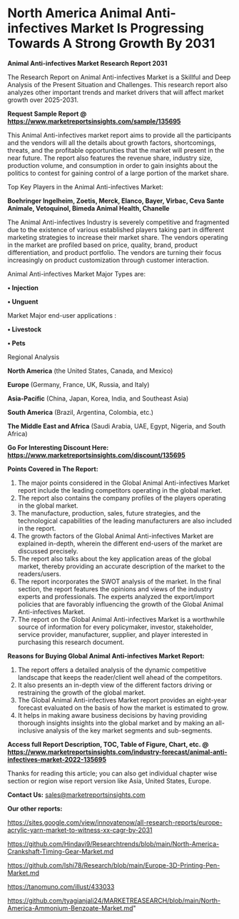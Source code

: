 # North America Animal Anti-infectives Market Is Progressing Towards A Strong Growth By 2031

<strong>Animal Anti-infectives Market Research Report 2031</strong>

The Research Report on Animal Anti-infectives Market is a Skillful and Deep Analysis of the Present Situation and Challenges. This research report also analyzes other important trends and market drivers that will affect market growth over 2025-2031.

<strong>Request Sample Report @ <a href=https://www.marketreportsinsights.com/sample/135695>https://www.marketreportsinsights.com/sample/135695</a></strong>

This Animal Anti-infectives market report aims to provide all the participants and the vendors will all the details about growth factors, shortcomings, threats, and the profitable opportunities that the market will present in the near future. The report also features the revenue share, industry size, production volume, and consumption in order to gain insights about the politics to contest for gaining control of a large portion of the market share.

Top Key Players in the Animal Anti-infectives Market:

<strong>Boehringer Ingelheim, Zoetis, Merck, Elanco, Bayer, Virbac, Ceva Sante Animale, Vetoquinol, Bimeda Animal Health, Chanelle</strong>

The Animal Anti-infectives Industry is severely competitive and fragmented due to the existence of various established players taking part in different marketing strategies to increase their market share. The vendors operating in the market are profiled based on price, quality, brand, product differentiation, and product portfolio. The vendors are turning their focus increasingly on product customization through customer interaction.

Animal Anti-infectives Market Major Types are:

<strong>• Injection

• Unguent</strong>

Market Major end-user applications :

<strong>• Livestock

• Pets</strong>

Regional Analysis

</u><strong><b>North America</b></strong> (the United States, Canada, and Mexico)

<strong><b>Europe </b></strong>(Germany, France, UK, Russia, and Italy)

<strong><b>Asia-Pacific</b></strong> (China, Japan, Korea, India, and Southeast Asia)

<strong><b>South America</b></strong> (Brazil, Argentina, Colombia, etc.)

<strong><b>The Middle East and Africa</b></strong> (Saudi Arabia, UAE, Egypt, Nigeria, and South Africa)

<strong>Go For Interesting Discount Here: <a href=https://www.marketreportsinsights.com/discount/135695>https://www.marketreportsinsights.com/discount/135695</a></strong>

<strong>Points Covered in The Report:</strong>
<ol>
  <li>The major points considered in the Global Animal Anti-infectives Market report include the leading competitors operating in the global market.</li>
  <li>The report also contains the company profiles of the players operating in the global market.</li>
  <li>The manufacture, production, sales, future strategies, and the technological capabilities of the leading manufacturers are also included in the report.</li>
  <li>The growth factors of the Global Animal Anti-infectives Market are explained in-depth, wherein the different end-users of the market are discussed precisely.</li>
  <li>The report also talks about the key application areas of the global market, thereby providing an accurate description of the market to the readers/users.</li>
  <li>The report incorporates the SWOT analysis of the market. In the final section, the report features the opinions and views of the industry experts and professionals. The experts analyzed the export/import policies that are favorably influencing the growth of the Global Animal Anti-infectives Market.</li>
  <li>The report on the Global Animal Anti-infectives Market is a worthwhile source of information for every policymaker, investor, stakeholder, service provider, manufacturer, supplier, and player interested in purchasing this research document.</li>
</ol>
<strong>Reasons for Buying Global Animal Anti-infectives Market Report:</strong>

<ol>
  <li>The report offers a detailed analysis of the dynamic competitive landscape that keeps the reader/client well ahead of the competitors.</li>
  <li>It also presents an in-depth view of the different factors driving or restraining the growth of the global market.</li>
  <li>The Global Animal Anti-infectives Market report provides an eight-year forecast evaluated on the basis of how the market is estimated to grow.</li>
  <li>It helps in making aware business decisions by having providing thorough insights insights into the global market and by making an all-inclusive analysis of the key market segments and sub-segments.</li>
</ol>
<strong>Access full Report Description, TOC, Table of Figure, Chart, etc. @ <a href=https://www.marketreportsinsights.com/industry-forecast/animal-anti-infectives-market-2022-135695>https://www.marketreportsinsights.com/industry-forecast/animal-anti-infectives-market-2022-135695</a></strong>


Thanks for reading this article; you can also get individual chapter wise section or region wise report version like Asia, United States, Europe.

<strong>Contact Us:</strong>
sales@marketreportsinsights.com

<strong>Our other reports:</strong>

<a href=https://sites.google.com/view/innovatenow/all-research-reports/europe-acrylic-yarn-market-to-witness-xx-cagr-by-2031>https://sites.google.com/view/innovatenow/all-research-reports/europe-acrylic-yarn-market-to-witness-xx-cagr-by-2031</a>

<a href=https://github.com/Hindavi9/Researchtrends/blob/main/North-America-Crankshaft-Timing-Gear-Market.md>https://github.com/Hindavi9/Researchtrends/blob/main/North-America-Crankshaft-Timing-Gear-Market.md</a>

<a href=https://github.com/Ishi78/Research/blob/main/Europe-3D-Printing-Pen-Market.md>https://github.com/Ishi78/Research/blob/main/Europe-3D-Printing-Pen-Market.md</a>

<a href=https://tanomuno.com/illust/433033>https://tanomuno.com/illust/433033</a>

<a href=https://github.com/tyagianjali24/MARKETREASEARCH/blob/main/North-America-Ammonium-Benzoate-Market.md>https://github.com/tyagianjali24/MARKETREASEARCH/blob/main/North-America-Ammonium-Benzoate-Market.md</a>"
